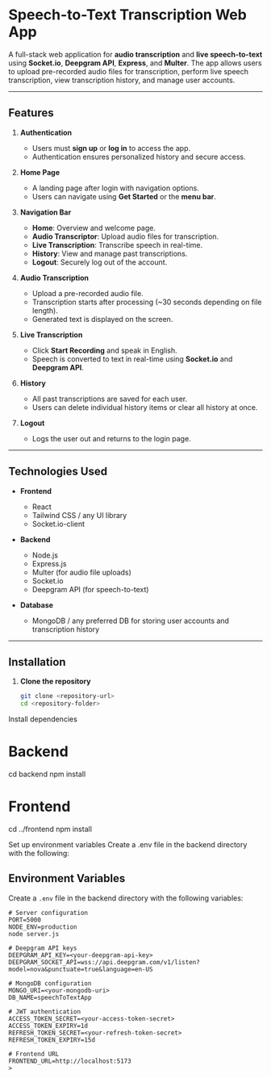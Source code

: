 # Speech-to-Text Transcription Web App

A full-stack web application for **audio transcription** and **live speech-to-text** using **Socket.io**, **Deepgram API**, **Express**, and **Multer**. The app allows users to upload pre-recorded audio files for transcription, perform live speech transcription, view transcription history, and manage user accounts.

---

## Features

1. **Authentication**
   - Users must **sign up** or **log in** to access the app.
   - Authentication ensures personalized history and secure access.

2. **Home Page**
   - A landing page after login with navigation options.
   - Users can navigate using **Get Started** or the **menu bar**.

3. **Navigation Bar**
   - **Home**: Overview and welcome page.
   - **Audio Transcriptor**: Upload audio files for transcription.
   - **Live Transcription**: Transcribe speech in real-time.
   - **History**: View and manage past transcriptions.
   - **Logout**: Securely log out of the account.

4. **Audio Transcription**
   - Upload a pre-recorded audio file.
   - Transcription starts after processing (~30 seconds depending on file length).
   - Generated text is displayed on the screen.

5. **Live Transcription**
   - Click **Start Recording** and speak in English.
   - Speech is converted to text in real-time using **Socket.io** and **Deepgram API**.

6. **History**
   - All past transcriptions are saved for each user.
   - Users can delete individual history items or clear all history at once.

7. **Logout**
   - Logs the user out and returns to the login page.

---

## Technologies Used

- **Frontend**
  - React
  - Tailwind CSS / any UI library
  - Socket.io-client

- **Backend**
  - Node.js
  - Express.js
  - Multer (for audio file uploads)
  - Socket.io
  - Deepgram API (for speech-to-text)

- **Database**
  - MongoDB / any preferred DB for storing user accounts and transcription history

---

## Installation

1. **Clone the repository**
   ```bash
   git clone <repository-url>
   cd <repository-folder>

Install dependencies

# Backend
cd backend
npm install

# Frontend
cd ../frontend
npm install


Set up environment variables
Create a .env file in the backend directory with the following:

## Environment Variables

Create a `.env` file in the backend directory with the following variables:

```env
# Server configuration
PORT=5000
NODE_ENV=production
node server.js

# Deepgram API keys
DEEPGRAM_API_KEY=<your-deepgram-api-key>
DEEPGRAM_SOCKET_API=wss://api.deepgram.com/v1/listen?model=nova&punctuate=true&language=en-US

# MongoDB configuration
MONGO_URI=<your-mongodb-uri>
DB_NAME=speechToTextApp

# JWT authentication
ACCESS_TOKEN_SECRET=<your-access-token-secret>
ACCESS_TOKEN_EXPIRY=1d
REFRESH_TOKEN_SECRET=<your-refresh-token-secret>
REFRESH_TOKEN_EXPIRY=15d

# Frontend URL
FRONTEND_URL=http://localhost:5173
>
```

